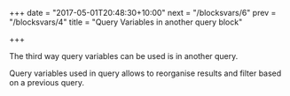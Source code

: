 +++
date = "2017-05-01T20:48:30+10:00"
next = "/blocksvars/6"
prev = "/blocksvars/4"
title = "Query Variables in another query block"

+++

The third way query variables can be used is in another query.

Query variables used in query allows to reorganise results and
filter based on a previous query.


